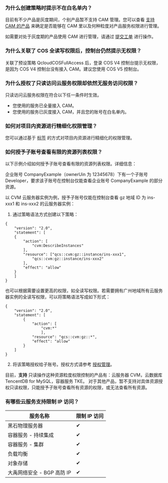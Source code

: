 ### 为什么创建策略时提示不在白名单内？

目前有不少产品是灰度期间，个别产品暂不支持 CAM 管理。您可以查看 [支持 CAM 的产品](https://intl.cloud.tencent.com/document/product/598/10588) 来确定是否能够在 CAM 里以及何种粒度对产品服务权限进行管理。

如需要对处于灰度期的产品使用 CAM 进行管理，请通过 [提交工单](https://console.cloud.tencent.com/workorder) 进行操作。



### 为什么关联了 COS 全读写权限后，控制台仍然提示无权限？

关联了预设策略 QcloudCOSFullAccess 后，登录 COS V4 控制台提示无权限，是因为 COS V4 控制台没有接入 CAM。建议您使用 COS V5 控制台。 



### 为什么授权了只读访问云服务权限却依然无服务访问权限？

只读访问云服务权限在符合以下任一条件时生效。
 - 您使用的服务已全量接入 CAM。
 - 您使用的服务已灰度接入 CAM，并且您的账号在白名单内。



### 如何对项目内资源进行精细化权限管理？

您可以通过基于 [标签](https://intl.cloud.tencent.com/document/product/651) 的方式对项目内资源进行精细化的权限管理。 


### 如何授予子账号查看有限的资源列表权限？

以下示例介绍如何授予子账号查看有限的资源列表权限。详细信息：

企业账号 CompanyExample（ownerUin 为 12345678）下有一个子账号 Developer，要求该子账号在控制台仅能查看企业账号 CompanyExample 的部分资源。

以 CVM 云服务器实例为例，授予子账号仅能在控制台查看 gz 地域 ID 为 ins-xxx1 和 ins-xxx2 的云服务器实例：

1. 通过策略语法方式创建以下策略：
```
{
	"version": "2.0",
	"statement": [
	{
		"action": [
			"cvm:DescribeInstances"
		],
		"resource": ["qcs::cvm:gz::instance/ins-xxx1",
		    "qcs::cvm:gz::instance/ins-xxx2"
		],
		"effect": "allow"
	}
    ]
}
```
也可以根据需要设置更高的权限，如全读写权限。若需要拥有广州地域所有云服务器实例的全读写权限，可以将策略语法写成如下形式：
```
{
    "version": "2.0",
    "statement": [
        {
            "action": [
                "cvm:*"
                ],
            "resource": "qcs::cvm:gz::*",
            "effect": "allow"
        }
    ]
}
```

2. 将该策略授权给子账号。授权方式请参考 [授权管理](https://intl.cloud.tencent.com/document/product/598/10602)。

目前，**支持** 只读操作这种资源粒度权限控制的产品有：云服务器 CVM，云数据库 TencentDB for MySQL，容器服务 TKE。
对于其他产品，暂不支持对具体资源授权只读权限，只能授予子账号查看所有资源的权限，或无法查看所有资源。



### 有哪些云服务支持限制 IP 访问？

| 服务名称                   | 限制 IP 访问 |
| -------------------------- | ------------ |
| 黑石物理服务器             | ✔            |
| 容器服务 - 持续集成        | ✔            |
| 容器服务 - 集群            | ✔            |
| 负载均衡                   | ✔            |
| 对象存储                   | ✔            |
| 大禹网络安全 - BGP 高防 IP | ✔            |
